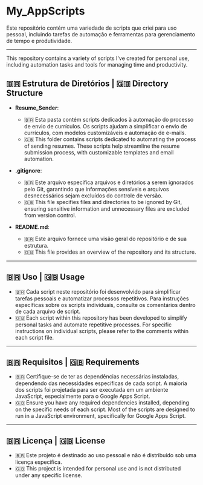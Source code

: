 # My_AppScripts

Este repositório contém uma variedade de scripts que criei para uso pessoal, incluindo tarefas de automação e ferramentas para gerenciamento de tempo e produtividade.

---

This repository contains a variety of scripts I've created for personal use, including automation tasks and tools for managing time and productivity.

## 🇧🇷 Estrutura de Diretórios | 🇬🇧 Directory Structure

- **Resume_Sender**:
  - 🇧🇷 Esta pasta contém scripts dedicados à automação do processo de envio de currículos. Os scripts ajudam a simplificar o envio de currículos, com modelos customizáveis e automação de e-mails.
  - 🇬🇧 This folder contains scripts dedicated to automating the process of sending resumes. These scripts help streamline the resume submission process, with customizable templates and email automation.
  
- **.gitignore**:
  - 🇧🇷 Este arquivo especifica arquivos e diretórios a serem ignorados pelo Git, garantindo que informações sensíveis e arquivos desnecessários sejam excluídos do controle de versão.
  - 🇬🇧 This file specifies files and directories to be ignored by Git, ensuring sensitive information and unnecessary files are excluded from version control.
  
- **README.md**:
  - 🇧🇷 Este arquivo fornece uma visão geral do repositório e de sua estrutura.
  - 🇬🇧 This file provides an overview of the repository and its structure.

---

## 🇧🇷 Uso | 🇬🇧 Usage

- 🇧🇷 Cada script neste repositório foi desenvolvido para simplificar tarefas pessoais e automatizar processos repetitivos. Para instruções específicas sobre os scripts individuais, consulte os comentários dentro de cada arquivo de script.
- 🇬🇧 Each script within this repository has been developed to simplify personal tasks and automate repetitive processes. For specific instructions on individual scripts, please refer to the comments within each script file.

---

## 🇧🇷 Requisitos | 🇬🇧 Requirements

- 🇧🇷 Certifique-se de ter as dependências necessárias instaladas, dependendo das necessidades específicas de cada script. A maioria dos scripts foi projetada para ser executada em um ambiente JavaScript, especialmente para o Google Apps Script.
- 🇬🇧 Ensure you have any required dependencies installed, depending on the specific needs of each script. Most of the scripts are designed to run in a JavaScript environment, specifically for Google Apps Script.

---

## 🇧🇷 Licença | 🇬🇧 License

- 🇧🇷 Este projeto é destinado ao uso pessoal e não é distribuído sob uma licença específica.
- 🇬🇧 This project is intended for personal use and is not distributed under any specific license.
